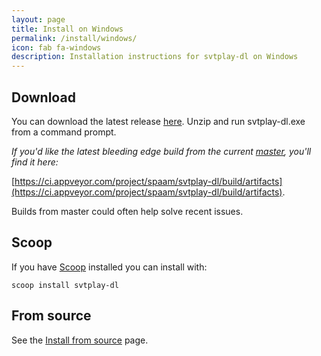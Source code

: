 ```yaml
---
layout: page
title: Install on Windows
permalink: /install/windows/
icon: fab fa-windows
description: Installation instructions for svtplay-dl on Windows
---
```


## Download

You can download the latest release [here](https://svtplay-dl.se/download/latest/svtplay-dl.zip). Unzip and run svtplay-dl.exe from a command prompt.

_If you'd like the latest bleeding edge build from the current [master](https://github.com/spaam/svtplay-dl), you'll find it here:_

[https://ci.appveyor.com/project/spaam/svtplay-dl/build/artifacts](https://ci.appveyor.com/project/spaam/svtplay-dl/build/artifacts).

<div class="alert alert-primary" role="alert">
  Builds from master could often help solve recent issues.
</div>

## Scoop

If you have [Scoop](https://scoop.sh/) installed you can install with:

```
scoop install svtplay-dl
```

## From source

See the [Install from source](/install/source/) page.
